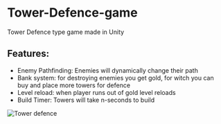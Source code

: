 # Tower-Defence-game
Tower Defence type game made in Unity


## Features:
- Enemy Pathfinding: Enemies will dynamically change their path
- Bank system: for destroying enemies you get gold, for witch you can buy and place more towers for defence  
- Level reload: when player runs out of gold level reloads 
- Build Timer: Towers will take n-seconds to build

![Tower defence](https://user-images.githubusercontent.com/106979924/224984160-d16d3db1-2b1f-4670-b4cd-0e7883280d1f.png)
